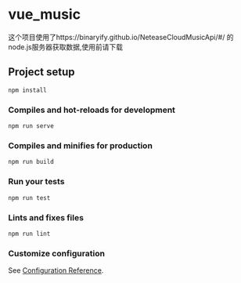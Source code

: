 # vue_music


这个项目使用了https://binaryify.github.io/NeteaseCloudMusicApi/#/ 的node.js服务器获取数据,使用前请下载
## Project setup
```
npm install
```

### Compiles and hot-reloads for development
```
npm run serve
```

### Compiles and minifies for production
```
npm run build
```

### Run your tests
```
npm run test
```

### Lints and fixes files
```
npm run lint
```

### Customize configuration
See [Configuration Reference](https://cli.vuejs.org/config/).
